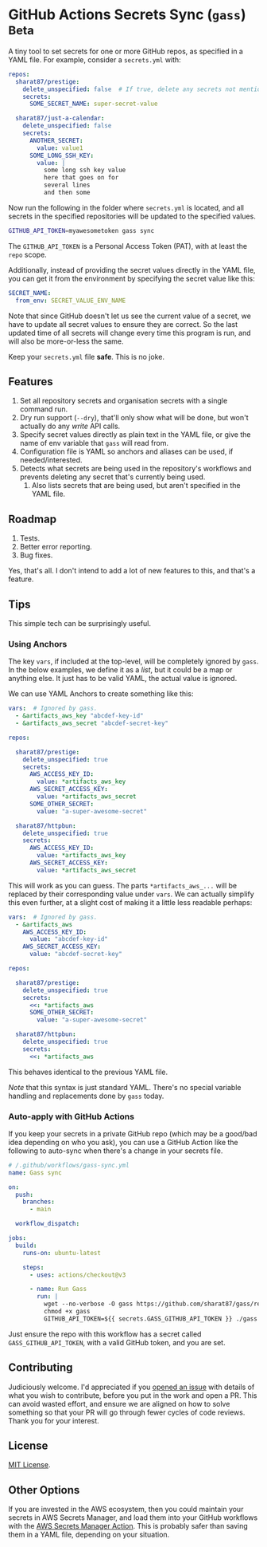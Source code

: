# GitHub Actions Secrets Sync (`gass`) <sup>Beta</sup>

A tiny tool to set secrets for one or more GitHub repos, as specified in a YAML file. For example, consider a `secrets.yml` with:

```yaml
repos:
  sharat87/prestige:
    delete_unspecified: false  # If true, delete any secrets not mentioned in the below `secrets` list. Defaults to `false` if not specified.
    secrets:
      SOME_SECRET_NAME: super-secret-value

  sharat87/just-a-calendar:
    delete_unspecified: false
    secrets:
      ANOTHER_SECRET:
        value: value1
      SOME_LONG_SSH_KEY:
        value: |
          some long ssh key value
          here that goes on for
          several lines
          and then some
```

Now run the following in the folder where `secrets.yml` is located, and all secrets in the specified repositories will be updated to the specified values.

```sh
GITHUB_API_TOKEN=myawesometoken gass sync
```

The `GITHUB_API_TOKEN` is a Personal Access Token (PAT), with at least the `repo` scope.

Additionally, instead of providing the secret values directly in the YAML file, you can get it from the environment by specifying the secret value like this:

```yaml
SECRET_NAME:
  from_env: SECRET_VALUE_ENV_NAME
```

Note that since GitHub doesn't let us see the current value of a secret, we have to update all secret values to ensure they are correct. So the last updated time of all secrets will change every time this program is run, and will also be more-or-less the same.

Keep your `secrets.yml` file **safe**. This is no joke.

## Features

1. Set all repository secrets and organisation secrets with a single command run.
1. Dry run support (`--dry`), that'll only show what will be done, but won't actually do any _write_ API calls.
1. Specify secret values directly as plain text in the YAML file, or give the name of env variable that `gass` will read from.
1. Configuration file is YAML so anchors and aliases can be used, if needed/interested.
1. Detects what secrets are being used in the repository's workflows and prevents deleting any secret that's currently being used.
    1. Also lists secrets that are being used, but aren't specified in the YAML file.

## Roadmap

1. Tests.
1. Better error reporting.
1. Bug fixes.

Yes, that's all. I don't intend to add a lot of new features to this, and that's a feature.

## Tips

This simple tech can be surprisingly useful.

### Using Anchors

The key `vars`, if included at the top-level, will be completely ignored by `gass`. In the below examples, we define it as a _list_, but it could be a map or anything else. It just has to be valid YAML, the actual value is ignored.

We can use YAML Anchors to create something like this:

```yaml
vars:  # Ignored by gass.
  - &artifacts_aws_key "abcdef-key-id"
  - &artifacts_aws_secret "abcdef-secret-key"

repos:

  sharat87/prestige:
    delete_unspecified: true
    secrets:
      AWS_ACCESS_KEY_ID:
        value: *artifacts_aws_key
      AWS_SECRET_ACCESS_KEY:
        value: *artifacts_aws_secret
      SOME_OTHER_SECRET:
        value: "a-super-awesome-secret"

  sharat87/httpbun:
    delete_unspecified: true
    secrets:
      AWS_ACCESS_KEY_ID:
        value: *artifacts_aws_key
      AWS_SECRET_ACCESS_KEY:
        value: *artifacts_aws_secret
```

This will work as you can guess. The parts `*artifacts_aws_...` will be replaced by their corresponding value under `vars`. We can actually simplify this even further, at a slight cost of making it a little less readable perhaps:

```yaml
vars:  # Ignored by gass.
  - &artifacts_aws
    AWS_ACCESS_KEY_ID:
      value: "abcdef-key-id"
    AWS_SECRET_ACCESS_KEY:
      value: "abcdef-secret-key"

repos:

  sharat87/prestige:
    delete_unspecified: true
    secrets:
      <<: *artifacts_aws
      SOME_OTHER_SECRET:
        value: "a-super-awesome-secret"

  sharat87/httpbun:
    delete_unspecified: true
    secrets:
      <<: *artifacts_aws
```

This behaves identical to the previous YAML file.

*Note* that this syntax is just standard YAML. There's no special variable handling and replacements done by `gass` today.

### Auto-apply with GitHub Actions

If you keep your secrets in a private GitHub repo (which may be a good/bad idea depending on who you ask), you can use a GitHub Action like the following to auto-sync when there's a change in your secrets file.

```yaml
# /.github/workflows/gass-sync.yml
name: Gass sync

on:
  push:
    branches:
      - main

  workflow_dispatch:

jobs:
  build:
    runs-on: ubuntu-latest

    steps:
      - uses: actions/checkout@v3

      - name: Run Gass
        run: |
          wget --no-verbose -O gass https://github.com/sharat87/gass/releases/download/v0.0.1/gass-linux-amd64
          chmod +x gass
          GITHUB_API_TOKEN=${{ secrets.GASS_GITHUB_API_TOKEN }} ./gass sync --file all.yml
```

Just ensure the repo with this workflow has a secret called `GASS_GITHUB_API_TOKEN`, with a valid GitHub token, and you are set.

## Contributing

Judiciously welcome. I'd appreciated if you [opened an issue](https://github.com/sharat87/gass/issues/new/choose) with details of what you wish to contribute, before you put in the work and open a PR. This can avoid wasted effort, and ensure we are aligned on how to solve something so that your PR will go through fewer cycles of code reviews. Thank you for your interest.

## License

[MIT License](https://github.com/sharat87/gass/blob/master/LICENSE).

## Other Options

If you are invested in the AWS ecosystem, then you could maintain your secrets in AWS Secrets Manager, and load them into your GitHub workflows with the [AWS Secrets Manager Action](https://github.com/marketplace/actions/aws-secrets-manager-action). This is probably safer than saving them in a YAML file, depending on your situation.
